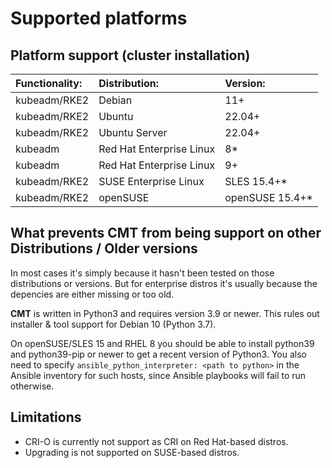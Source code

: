 # Supported platforms

## Platform support (cluster installation)

| Functionality: | Distribution:            | Version:        |
| :------------- | :----------------------- | :-------------- |
| kubeadm/RKE2   | Debian                   | 11+             |
| kubeadm/RKE2   | Ubuntu                   | 22.04+          |
| kubeadm/RKE2   | Ubuntu Server            | 22.04+          |
| kubeadm        | Red Hat Enterprise Linux | 8*              |
| kubeadm        | Red Hat Enterprise Linux | 9+              |
| kubeadm/RKE2   | SUSE Enterprise Linux    | SLES 15.4+*     |
| kubeadm/RKE2   | openSUSE                 | openSUSE 15.4+* |

## What prevents __CMT__ from being support on other Distributions / Older versions

In most cases it's simply because it hasn't been tested on those distributions or versions.
But for enterprise distros it's usually because the depencies are either missing or too old.

__CMT__ is written in Python3 and requires version 3.9 or newer.
This rules out installer & tool support for Debian 10 (Python 3.7).

On openSUSE/SLES 15 and RHEL 8 you should be able to install python39
and python39-pip or newer to get a recent version of Python3.
You also need to specify `ansible_python_interpreter: <path to python>`
in the Ansible inventory for such hosts, since Ansible playbooks
will fail to run otherwise.

## Limitations

* CRI-O is currently not support as CRI on Red Hat-based distros.
* Upgrading is not supported on SUSE-based distros.
